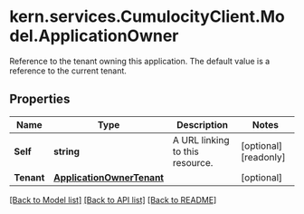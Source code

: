# kern.services.CumulocityClient.Model.ApplicationOwner
Reference to the tenant owning this application. The default value is a reference to the current tenant.

## Properties

Name | Type | Description | Notes
------------ | ------------- | ------------- | -------------
**Self** | **string** | A URL linking to this resource. | [optional] [readonly] 
**Tenant** | [**ApplicationOwnerTenant**](ApplicationOwnerTenant.md) |  | [optional] 

[[Back to Model list]](../README.md#documentation-for-models) [[Back to API list]](../README.md#documentation-for-api-endpoints) [[Back to README]](../README.md)

